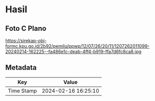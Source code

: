 # Hasil

## Foto C Plano

https://sirekap-obj-formc.kpu.go.id/2b92/pemilu/ppwp/12/07/26/20/11/1207262011099-20240214-162225--fa486e1c-deab-4ff4-b919-ffa7d6fc8ca8.jpg


## Metadata

| Key        | Value               |
| ---------- | ------------------- |
| Time Stamp | 2024-02-16 16:25:10 |



